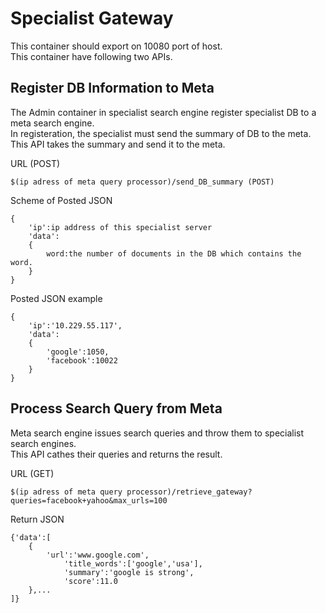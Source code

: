 # Specialist Gateway
This container should export on 10080 port of host.  
This container have following two APIs.
## Register DB Information to Meta
The Admin container in specialist search engine register specialist DB to a meta search engine.  
In registeration, the specialist must send the summary of DB to the meta.  
This API takes the summary and send it to the meta.  

URL (POST)
```
$(ip adress of meta query processor)/send_DB_summary (POST)
```
Scheme of Posted JSON
```
{
    'ip':ip address of this specialist server
    'data':
    {
        word:the number of documents in the DB which contains the word.
    }
}
```
Posted JSON example
```
{
    'ip':'10.229.55.117',
    'data':
    {
        'google':1050,
        'facebook':10022
    }
}
```
## Process Search Query from Meta
Meta search engine issues search queries and throw them to specialist search engines.  
This API cathes their queries and returns the result.  

URL (GET)
```
$(ip adress of meta query processor)/retrieve_gateway?queries=facebook+yahoo&max_urls=100
```
Return JSON
```
{'data':[
    {
        'url':'www.google.com',
            'title_words':['google','usa'],
            'summary':'google is strong',
            'score':11.0
    },...
]}
```
